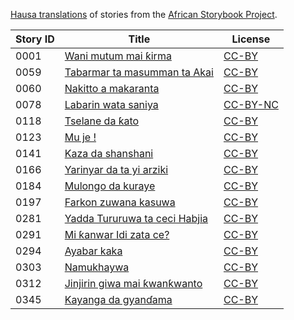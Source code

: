 [Hausa translations](http://africanstorybook.org/language/hausa) of stories from the [African Storybook Project](http://africanstorybook.org).

Story ID | Title | License
-------- | ----- | -------
0001 | [Wani mutum mai ƙirma](http://africanstorybook.org/stories/wani-mutum-mai-ƙirma) | [CC-BY](https://creativecommons.org/licenses/by/3.0/)
0059 | [Tabarmar ta masumman ta Akai](http://africanstorybook.org/stories/tabarmar-ta-masumman-ta-akai) | [CC-BY](https://creativecommons.org/licenses/by/3.0/)
0060 | [Nakitto a makaranta](http://africanstorybook.org/stories/nakitto-makaranta) | [CC-BY](https://creativecommons.org/licenses/by/4.0/)
0078 | [Labarin wata saniya](http://africanstorybook.org/stories/labarin-wata-saniya-3) | [CC-BY-NC](http://creativecommons.org/licenses/by-nc/3.0/)
0118 | [Tselane da ƙato](http://africanstorybook.org/stories/tselane-da-ƙato) | [CC-BY](https://creativecommons.org/licenses/by/3.0/)
0123 | [Mu je !](http://africanstorybook.org/stories/mu-je) | [CC-BY](https://creativecommons.org/licenses/by/3.0/)
0141 | [Kaza da shanshani](http://africanstorybook.org/stories/kaza-da-shanshani-0) | [CC-BY](https://creativecommons.org/licenses/by/3.0/)
0166 | [Yarinyar da ta yi arziki](http://africanstorybook.org/stories/yarinyar-da-ta-yi-arziki-1) | [CC-BY](https://creativecommons.org/licenses/by/3.0/)
0184 | [Mulongo da kuraye](http://africanstorybook.org/stories/mulongo-da-kuraye) | [CC-BY](https://creativecommons.org/licenses/by/3.0/)
0197 | [Farkon zuwana kasuwa](http://africanstorybook.org/stories/farkon-zuwana-kasuwa) | [CC-BY](https://creativecommons.org/licenses/by/3.0/)
0281 | [Yadda Tururuwa ta ceci Habjia](http://africanstorybook.org/stories/yadda-tururuwa-ta-ceci-habjia-0) | [CC-BY](https://creativecommons.org/licenses/by/3.0/)
0291 | [Mi ƙanwar Idi zata ce?](http://africanstorybook.org/stories/mi-ƙanwar-idi-zata-ce-0) | [CC-BY](https://creativecommons.org/licenses/by/3.0/)
0294 | [Ayabar kaka](http://africanstorybook.org/stories/ayabar-kaka-0) | [CC-BY](https://creativecommons.org/licenses/by/3.0/)
0303 | [Namukhaywa](http://africanstorybook.org/stories/namukhaywa-5) | [CC-BY](https://creativecommons.org/licenses/by/3.0/)
0312 | [Jinjirin giwa mai ƙwanƙwanto](http://africanstorybook.org/stories/jinjirin-giwa-mai-ƙwanƙwanto) | [CC-BY](https://creativecommons.org/licenses/by/3.0/)
0345 | [Kayanga da gyanɗama](http://africanstorybook.org/stories/la-gourde-de-khayanga) | [CC-BY](https://creativecommons.org/licenses/by/3.0/)
